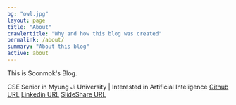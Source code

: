 ```yaml
---
bg: "owl.jpg"
layout: page
title: "About"
crawlertitle: "Why and how this blog was created"
permalink: /about/
summary: "About this blog"
active: about
---
```


This is Soonmok's Blog. 

CSE Senior in Myung Ji University | Interested in Artificial Inteligence
[Github URL](https://github.com/Soonmok/)
[Linkedin URL](https://www.linkedin.com/in/kwon-soonmok-9394b2156/)
[SlideShare URL](https://www.slideshare.net/kwonsoonmok/presentations)